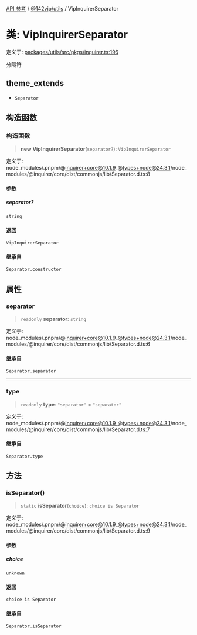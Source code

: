 [API 参考](../../../index.md) / [@142vip/utils](../index.md) / VipInquirerSeparator

# 类: VipInquirerSeparator

定义于: [packages/utils/src/pkgs/inquirer.ts:196](https://github.com/142vip/core-x/blob/58a4aca72f73ebc92491a458c9b83754486dc296/packages/utils/src/pkgs/inquirer.ts#L196)

分隔符

## theme_extends

- `Separator`

## 构造函数

### 构造函数

> **new VipInquirerSeparator**(`separator?`): `VipInquirerSeparator`

定义于: node\_modules/.pnpm/@inquirer+core@10.1.9\_@types+node@24.3.1/node\_modules/@inquirer/core/dist/commonjs/lib/Separator.d.ts:8

#### 参数

##### separator?

`string`

#### 返回

`VipInquirerSeparator`

#### 继承自

`Separator.constructor`

## 属性

### separator

> `readonly` **separator**: `string`

定义于: node\_modules/.pnpm/@inquirer+core@10.1.9\_@types+node@24.3.1/node\_modules/@inquirer/core/dist/commonjs/lib/Separator.d.ts:6

#### 继承自

`Separator.separator`

***

### type

> `readonly` **type**: `"separator"` = `"separator"`

定义于: node\_modules/.pnpm/@inquirer+core@10.1.9\_@types+node@24.3.1/node\_modules/@inquirer/core/dist/commonjs/lib/Separator.d.ts:7

#### 继承自

`Separator.type`

## 方法

### isSeparator()

> `static` **isSeparator**(`choice`): `choice is Separator`

定义于: node\_modules/.pnpm/@inquirer+core@10.1.9\_@types+node@24.3.1/node\_modules/@inquirer/core/dist/commonjs/lib/Separator.d.ts:9

#### 参数

##### choice

`unknown`

#### 返回

`choice is Separator`

#### 继承自

`Separator.isSeparator`
